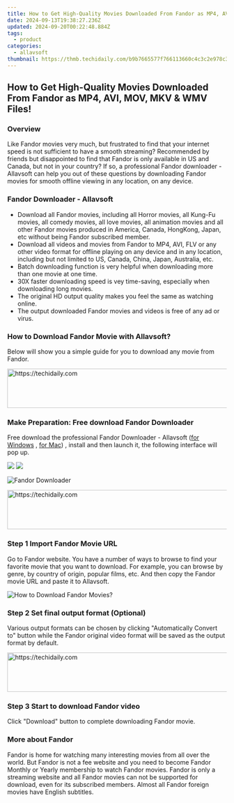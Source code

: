 ```yaml
---
title: How to Get High-Quality Movies Downloaded From Fandor as MP4, AVI, MOV, MKV & WMV Files!
date: 2024-09-13T19:38:27.236Z
updated: 2024-09-20T00:22:48.884Z
tags:
  - product
categories:
  - allavsoft
thumbnail: https://thmb.techidaily.com/b9b7665577f766113660c4c3c2e978c3705b755579fa83e6d4b9ffe0b41b7175.jpg
---
```


## How to Get High-Quality Movies Downloaded From Fandor as MP4, AVI, MOV, MKV & WMV Files!

### Overview

Like Fandor movies very much, but frustrated to find that your internet speed is not sufficient to have a smooth streaming? Recommended by friends but disappointed to find that Fandor is only available in US and Canada, but not in your country? If so, a professional Fandor downloader - Allavsoft can help you out of these questions by downloading Fandor movies for smooth offline viewing in any location, on any device.

### Fandor Downloader - Allavsoft

* Download all Fandor movies, including all Horror movies, all Kung-Fu movies, all comedy movies, all love movies, all animation movies and all other Fandor movies produced in America, Canada, HongKong, Japan, etc without being Fandor subscribed member.
* Download all videos and movies from Fandor to MP4, AVI, FLV or any other video format for offline playing on any device and in any location, including but not limited to US, Canada, China, Japan, Australia, etc.
* Batch downloading function is very helpful when downloading more than one movie at one time.
* 30X faster downloading speed is vey time-saving, especially when downloading long movies.
* The original HD output quality makes you feel the same as watching online.
* The output downloaded Fandor movies and videos is free of any ad or virus.

### How to Download Fandor Movie with Allavsoft?

Below will show you a simple guide for you to download any movie from Fandor.

<!-- affiliate ads begin -->
<a href="https://united.elfm.net/c/5597632/517826/4704" target="_top" id="517826">
  <img src="//a.impactradius-go.com/display-ad/4704-517826" border="0" alt="https://techidaily.com" width="728" height="90"/>
</a>
<img height="0" width="0" src="https://united.elfm.net/i/5597632/517826/4704" style="position:absolute;visibility:hidden;" border="0" />
<!-- affiliate ads end -->

### Make Preparation: Free download Fandor Downloader

Free download the professional Fandor Downloader - Allavsoft ([for Windows](https://tools.techidaily.com/allavsoft/products/) , [for Mac](https://tools.techidaily.com/allavsoft/products/)) , install and then launch it, the following interface will pop up.

[![](https://www.allavsoft.com/how-to/../images/how-to/free-download-win.jpg)](https://tools.techidaily.com/allavsoft/products/) [![](https://www.allavsoft.com/how-to/../images/how-to/free-download-mac.jpg)](https://tools.techidaily.com/allavsoft/products/)

![Fandor Downloader](https://www.allavsoft.com/how-to/../images/allavsoft/screen-shot-600.jpg)

<!-- affiliate ads begin -->
<a href="https://appsumo.8odi.net/c/5597632/2123736/7443" target="_top" id="2123736">
  <img src="//a.impactradius-go.com/display-ad/7443-2123736" border="0" alt="https://techidaily.com" width="728" height="90"/>
</a>
<img height="0" width="0" src="https://appsumo.8odi.net/i/5597632/2123736/7443" style="position:absolute;visibility:hidden;" border="0" />
<!-- affiliate ads end -->

### Step 1 Import Fandor Movie URL

Go to Fandor website. You have a number of ways to browse to find your favorite movie that you want to download. For example, you can browse by genre, by country of origin, popular films, etc. And then copy the Fandor movie URL and paste it to Allavsoft.

![How to Download Fandor Movies?](https://www.allavsoft.com/how-to/../images/how-to/download-rtmp-video/download-rtmp-video.jpg)

### Step 2 Set final output format (Optional)

Various output formats can be chosen by clicking "Automatically Convert to" button while the Fandor original video format will be saved as the output format by default.

<!-- affiliate ads begin -->
<a href="https://appsumo.8odi.net/c/5597632/2043617/7443" target="_top" id="2043617">
  <img src="//a.impactradius-go.com/display-ad/7443-2043617" border="0" alt="https://techidaily.com" width="728" height="90"/>
</a>
<img height="0" width="0" src="https://appsumo.8odi.net/i/5597632/2043617/7443" style="position:absolute;visibility:hidden;" border="0" />
<!-- affiliate ads end -->

### Step 3 Start to download Fandor video

Click "Download" button to complete downloading Fandor movie.

### More about Fandor

Fandor is home for watching many interesting movies from all over the world. But Fandor is not a fee website and you need to become Fandor Monthly or Yearly membership to watch Fandor movies. Fandor is only a streaming website and all Fandor movies can not be supported for download, even for its subscribed members. Almost all Fandor foreign movies have English subtitles.

<ins class="adsbygoogle"
     style="display:block"
     data-ad-format="autorelaxed"
     data-ad-client="ca-pub-7571918770474297"
     data-ad-slot="1223367746"></ins>

<ins class="adsbygoogle"
     style="display:block"
     data-ad-client="ca-pub-7571918770474297"
     data-ad-slot="8358498916"
     data-ad-format="auto"
     data-full-width-responsive="true"></ins>
